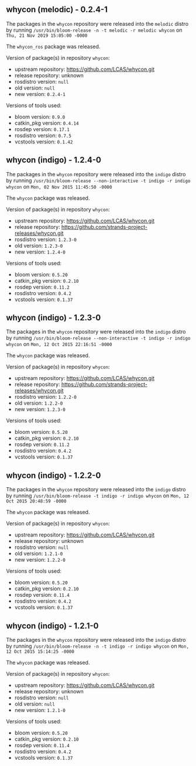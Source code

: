 ## whycon (melodic) - 0.2.4-1

The packages in the `whycon` repository were released into the `melodic` distro by running `/usr/bin/bloom-release -n -t melodic -r melodic whycon` on `Thu, 21 Nov 2019 15:05:00 -0000`

The `whycon_ros` package was released.

Version of package(s) in repository `whycon`:

- upstream repository: https://github.com/LCAS/whycon.git
- release repository: unknown
- rosdistro version: `null`
- old version: `null`
- new version: `0.2.4-1`

Versions of tools used:

- bloom version: `0.9.0`
- catkin_pkg version: `0.4.14`
- rosdep version: `0.17.1`
- rosdistro version: `0.7.5`
- vcstools version: `0.1.42`


## whycon (indigo) - 1.2.4-0

The packages in the `whycon` repository were released into the `indigo` distro by running `/usr/bin/bloom-release --non-interactive -t indigo -r indigo whycon` on `Mon, 02 Nov 2015 11:45:50 -0000`

The `whycon` package was released.

Version of package(s) in repository `whycon`:
- upstream repository: https://github.com/LCAS/whycon.git
- release repository: https://github.com/strands-project-releases/whycon.git
- rosdistro version: `1.2.3-0`
- old version: `1.2.3-0`
- new version: `1.2.4-0`

Versions of tools used:
- bloom version: `0.5.20`
- catkin_pkg version: `0.2.10`
- rosdep version: `0.11.2`
- rosdistro version: `0.4.2`
- vcstools version: `0.1.37`


## whycon (indigo) - 1.2.3-0

The packages in the `whycon` repository were released into the `indigo` distro by running `/usr/bin/bloom-release --non-interactive -t indigo -r indigo whycon` on `Mon, 12 Oct 2015 22:16:51 -0000`

The `whycon` package was released.

Version of package(s) in repository `whycon`:
- upstream repository: https://github.com/LCAS/whycon.git
- release repository: https://github.com/strands-project-releases/whycon.git
- rosdistro version: `1.2.2-0`
- old version: `1.2.2-0`
- new version: `1.2.3-0`

Versions of tools used:
- bloom version: `0.5.20`
- catkin_pkg version: `0.2.10`
- rosdep version: `0.11.2`
- rosdistro version: `0.4.2`
- vcstools version: `0.1.37`


## whycon (indigo) - 1.2.2-0

The packages in the `whycon` repository were released into the `indigo` distro by running `/usr/bin/bloom-release -t indigo -r indigo whycon` on `Mon, 12 Oct 2015 20:48:59 -0000`

The `whycon` package was released.

Version of package(s) in repository `whycon`:
- upstream repository: https://github.com/LCAS/whycon.git
- release repository: unknown
- rosdistro version: `null`
- old version: `1.2.1-0`
- new version: `1.2.2-0`

Versions of tools used:
- bloom version: `0.5.20`
- catkin_pkg version: `0.2.10`
- rosdep version: `0.11.4`
- rosdistro version: `0.4.2`
- vcstools version: `0.1.37`


## whycon (indigo) - 1.2.1-0

The packages in the `whycon` repository were released into the `indigo` distro by running `/usr/bin/bloom-release -n -t indigo -r indigo whycon` on `Mon, 12 Oct 2015 15:14:25 -0000`

The `whycon` package was released.

Version of package(s) in repository `whycon`:
- upstream repository: https://github.com/LCAS/whycon.git
- release repository: unknown
- rosdistro version: `null`
- old version: `null`
- new version: `1.2.1-0`

Versions of tools used:
- bloom version: `0.5.20`
- catkin_pkg version: `0.2.10`
- rosdep version: `0.11.4`
- rosdistro version: `0.4.2`
- vcstools version: `0.1.37`


